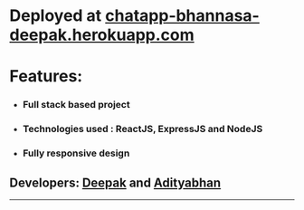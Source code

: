 # Deployed at <a href="http://chatapp-bhannasa-deepak.herokuapp.com/">chatapp-bhannasa-deepak.herokuapp.com</a>

  # Features:
- ### Full stack based project
- ### Technologies used : ReactJS, ExpressJS and NodeJS 
- ### Fully responsive design

## Developers: <a href="https://github.com/Deepak-Kumar201">Deepak</a> and <a href="https://github.com/bhannasa">Adityabhan</a> 

---